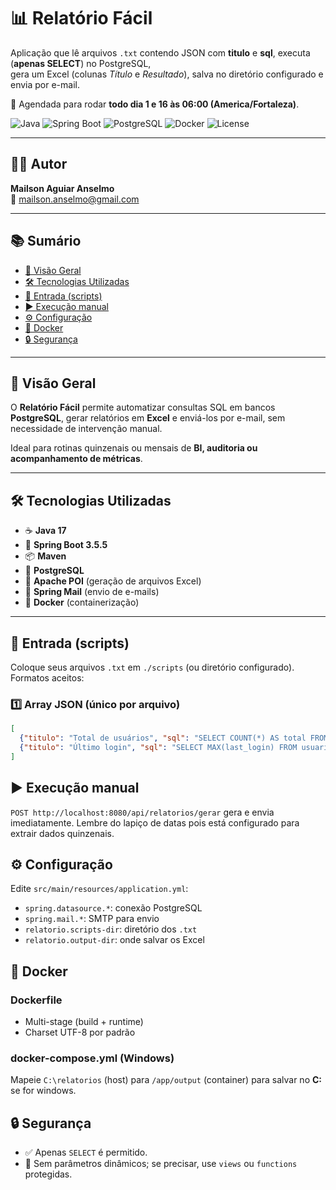 # 📊 Relatório Fácil  

Aplicação que lê arquivos `.txt` contendo JSON com **titulo** e **sql**, executa (**apenas SELECT**) no PostgreSQL,  
gera um Excel (colunas *Título* e *Resultado*), salva no diretório configurado e envia por e-mail.  

🔔 Agendada para rodar **todo dia 1 e 16 às 06:00 (America/Fortaleza)**.

![Java](https://img.shields.io/badge/Java-17-red)
![Spring Boot](https://img.shields.io/badge/Spring%20Boot-3.5.5-brightgreen)
![PostgreSQL](https://img.shields.io/badge/Postgres-9.4%2B-blue)
![Docker](https://img.shields.io/badge/Docker-ready-2496ED)
![License](https://img.shields.io/badge/License-MIT-lightgrey)

---

## 👨‍💻 Autor
**Mailson Aguiar Anselmo**  
📧 [mailson.anselmo@gmail.com](mailto:mailson.anselmo@gmail.com)

---

## 📚 Sumário
- [🔎 Visão Geral](#-visão-geral)
- [🛠 Tecnologias Utilizadas](#-tecnologias-utilizadas)
- [📂 Entrada (scripts)](#-entrada-scripts)
- [▶️ Execução manual](#️-execução-manual)
- [⚙️ Configuração](#️-configuração)
- [🐳 Docker](#-docker)
- [🔒 Segurança](#-segurança)

---

## 🔎 Visão Geral
O **Relatório Fácil** permite automatizar consultas SQL em bancos **PostgreSQL**, gerar relatórios em **Excel** e enviá-los por e-mail, sem necessidade de intervenção manual.  

Ideal para rotinas quinzenais ou mensais de **BI, auditoria ou acompanhamento de métricas**.

---

## 🛠 Tecnologias Utilizadas
- ☕ **Java 17**
- 🌱 **Spring Boot 3.5.5**
- 📦 **Maven**
- 🐘 **PostgreSQL**
- 📑 **Apache POI** (geração de arquivos Excel)
- 📧 **Spring Mail** (envio de e-mails)
- 🐳 **Docker** (containerização)

---

## 📂 Entrada (scripts)
Coloque seus arquivos `.txt` em `./scripts` (ou diretório configurado).  
Formatos aceitos:

### 1️⃣ Array JSON (único por arquivo)
```json
[
  {"titulo": "Total de usuários", "sql": "SELECT COUNT(*) AS total FROM usuarios"},
  {"titulo": "Último login", "sql": "SELECT MAX(last_login) FROM usuarios"}
]
```

## ▶️ Execução manual
`POST http://localhost:8080/api/relatorios/gerar` gera e envia imediatamente. Lembre do lapiço de datas pois está configurado para extrair dados quinzenais.

## ⚙️ Configuração
Edite `src/main/resources/application.yml`:
- `spring.datasource.*`: conexão PostgreSQL
- `spring.mail.*`: SMTP para envio
- `relatorio.scripts-dir`: diretório dos `.txt`
- `relatorio.output-dir`: onde salvar os Excel

## 🐳 Docker
### Dockerfile
- Multi-stage (build + runtime)
- Charset UTF-8 por padrão

### docker-compose.yml (Windows)
Mapeie `C:\relatorios` (host) para `/app/output` (container) para salvar no **C:** se for windows.

## 🔒 Segurança
- ✅ Apenas `SELECT` é permitido.
- 🚫 Sem parâmetros dinâmicos; se precisar, use `views` ou `functions` protegidas.
